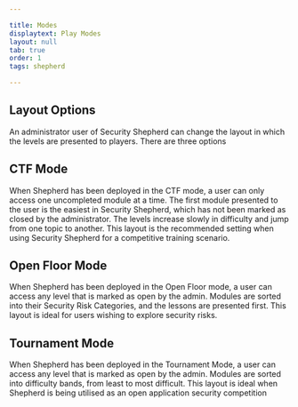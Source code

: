 ```yaml
---

title: Modes
displaytext: Play Modes
layout: null
tab: true
order: 1
tags: shepherd

---
```


## Layout Options
An administrator user of Security Shepherd can change the layout in which the levels are presented to players. There are three options

## CTF Mode

When Shepherd has been deployed in the CTF mode, a user can only access one uncompleted module at a time. The first module presented to the user is the easiest in Security Shepherd, which has not been marked as closed by the administrator. The levels increase slowly in difficulty and jump from one topic to another. This layout is the recommended setting when using Security Shepherd for a competitive training scenario.

## Open Floor Mode

When Shepherd has been deployed in the Open Floor mode, a user can access any level that is marked as open by the admin. Modules are sorted into their Security Risk Categories, and the lessons are presented first. This layout is ideal for users wishing to explore security risks.

## Tournament Mode

When Shepherd has been deployed in the Tournament Mode, a user can access any level that is marked as open by the admin. Modules are sorted into difficulty bands, from least to most difficult. This layout is ideal when Shepherd is being utilised as an open application security competition
